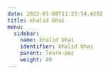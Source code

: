 ```yaml
---
date: 2022-01-08T11:23:54.429Z
title: khalid bhai
menu:
  sidebar:
    name: khalid bhai
    identifier: khalid bhai
    parent: learn-doc
    weight: 40
---
```

